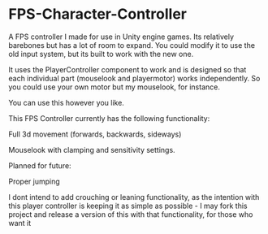 # FPS-Character-Controller
A FPS controller I made for use in Unity engine games. Its relatively barebones but has a lot of room to expand. You could modify it to use the old input system, but its built to work with the new one.

It uses the PlayerController component to work and is designed so that each individual part (mouselook and playermotor) works independently. So you could use your own motor but my mouselook, for instance.

You can use this however you like.

This FPS Controller currently has the following functionality:

Full 3d movement (forwards, backwards, sideways)

Mouselook with clamping and sensitivity settings.


Planned for future:

Proper jumping

I dont intend to add crouching or leaning functionality, as the intention with this player controller is keeping it as simple as possible - I may fork this project and release a version of this with that functionality, for those who want it
